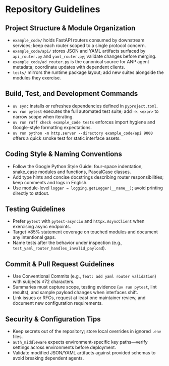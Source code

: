 # Repository Guidelines

## Project Structure & Module Organization
- `example_code/` holds FastAPI routers consumed by downstream services; keep each router scoped to a single protocol concern.
- `example_code/api/` stores JSON and YAML artifacts surfaced by `api_router.py` and `yaml_router.py`; validate changes before merging.
- `example_code/ad_router.py` is the canonical source for ANP agent metadata; coordinate updates with dependent clients.
- `tests/` mirrors the runtime package layout; add new suites alongside the modules they exercise.

## Build, Test, and Development Commands
- `uv sync` installs or refreshes dependencies defined in `pyproject.toml`.
- `uv run pytest` executes the full automated test suite; add `-k <expr>` to narrow scope when iterating.
- `uv run ruff check example_code tests` enforces import hygiene and Google-style formatting expectations.
- `uv run python -m http.server --directory example_code/api 9000` offers a quick smoke test for static interface assets.

## Coding Style & Naming Conventions
- Follow the Google Python Style Guide: four-space indentation, snake_case modules and functions, PascalCase classes.
- Add type hints and concise docstrings describing router responsibilities; keep comments and logs in English.
- Use module-level `logger = logging.getLogger(__name__)`; avoid printing directly to stdout.

## Testing Guidelines
- Prefer `pytest` with `pytest-asyncio` and `httpx.AsyncClient` when exercising async endpoints.
- Target ≥85% statement coverage on touched modules and document any intentional gaps.
- Name tests after the behavior under inspection (e.g., `test_yaml_router_handles_invalid_payload`).

## Commit & Pull Request Guidelines
- Use Conventional Commits (e.g., `feat: add yaml router validation`) with subjects ≤72 characters.
- Summaries must capture scope, testing evidence (`uv run pytest`, lint results), and sample payload changes when interfaces shift.
- Link issues or RFCs, request at least one maintainer review, and document new configuration requirements.

## Security & Configuration Tips
- Keep secrets out of the repository; store local overrides in ignored `.env` files.
- `auth_middleware` expects environment-specific key paths—verify settings across environments before deployment.
- Validate modified JSON/YAML artifacts against provided schemas to avoid breaking dependent agents.
